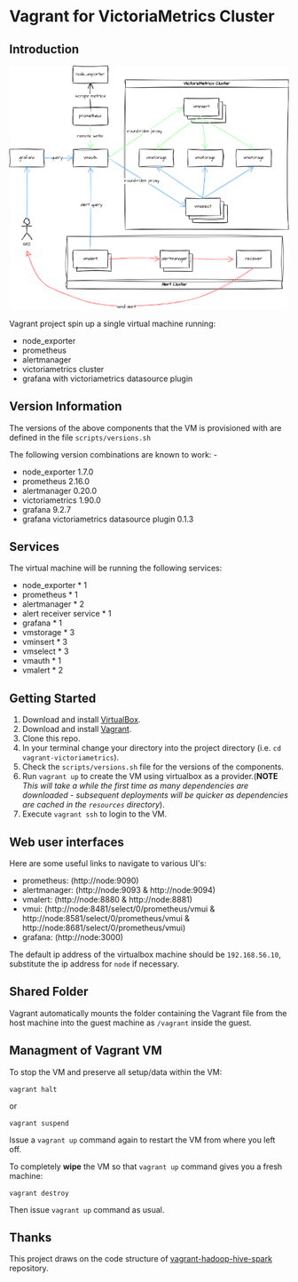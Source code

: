 Vagrant for VictoriaMetrics Cluster
========

## Introduction

![](docs/images/cluster.png)

Vagrant project spin up a single virtual machine running:

- node_exporter
- prometheus
- alertmanager
- victoriametrics cluster
- grafana with victoriametrics datasource plugin

## Version Information

The versions of the above components that the VM is provisioned with are defined in the file `scripts/versions.sh`

The following version combinations are known to work: -

- node_exporter 1.7.0
- prometheus 2.16.0
- alertmanager 0.20.0
- victoriametrics 1.90.0
- grafana 9.2.7
- grafana victoriametrics datasource plugin 0.1.3

## Services

The virtual machine will be running the following services:

- node_exporter * 1
- prometheus * 1
- alertmanager * 2
- alert receiver service * 1
- grafana * 1
- vmstorage * 3
- vminsert * 3
- vmselect * 3
- vmauth * 1
- vmalert * 2

## Getting Started

1. Download and install [VirtualBox](https://www.virtualbox.org/wiki/Downloads).
2. Download and install [Vagrant](http://www.vagrantup.com/downloads.html).
3. Clone this repo.
4. In your terminal change your directory into the project directory (i.e. `cd vagrant-victoriametrics`).
5. Check the `scripts/versions.sh` file for the versions of the components.
6. Run `vagrant up` to create the VM using virtualbox as a provider.(**NOTE** *This will take a while the first time as many dependencies are downloaded - subsequent deployments will be quicker as dependencies are cached in the `resources` directory*).
7. Execute `vagrant ssh` to login to the VM.

## Web user interfaces

Here are some useful links to navigate to various UI's:

- prometheus: (http://node:9090)
- alertmanager: (http://node:9093 & http://node:9094)
- vmalert: (http://node:8880 & http://node:8881)
- vmui: (http://node:8481/select/0/prometheus/vmui & http://node:8581/select/0/prometheus/vmui & http://node:8681/select/0/prometheus/vmui)
- grafana: (http://node:3000)

The default ip address of the virtualbox machine should be `192.168.56.10`, substitute the ip address for `node` if necessary.

## Shared Folder

Vagrant automatically mounts the folder containing the Vagrant file from the host machine into the guest machine as `/vagrant` inside the guest.

## Managment of Vagrant VM

To stop the VM and preserve all setup/data within the VM:

```
vagrant halt
```

or

```
vagrant suspend
```

Issue a `vagrant up` command again to restart the VM from where you left off.

To completely **wipe** the VM so that `vagrant up` command gives you a fresh machine:

```
vagrant destroy
```

Then issue `vagrant up` command as usual.

## Thanks

This project draws on the code structure of [vagrant-hadoop-hive-spark](https://github.com/martinprobson/vagrant-hadoop-hive-spark.git) repository.
